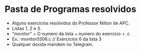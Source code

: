 # Pasta de Programas resolvidos 

- Alguns exercícios resolvidos do Professor Nilton de APC.
- Listas 1, 2 e 3.
- "monitor" + O numero da lista + numero do exercicio + .c
- Ex.: monitor0306.c // Exercícios 6 da lista 3
- Qualquer dúvida mandem no Telegram.
